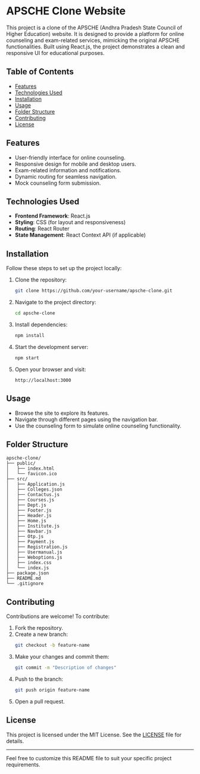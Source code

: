 # APSCHE Clone Website

This project is a clone of the APSCHE (Andhra Pradesh State Council of Higher Education) website. It is designed to provide a platform for online counseling and exam-related services, mimicking the original APSCHE functionalities. Built using React.js, the project demonstrates a clean and responsive UI for educational purposes.

## Table of Contents

- [Features](#features)
- [Technologies Used](#technologies-used)
- [Installation](#installation)
- [Usage](#usage)
- [Folder Structure](#folder-structure)
- [Contributing](#contributing)
- [License](#license)

## Features

- User-friendly interface for online counseling.
- Responsive design for mobile and desktop users.
- Exam-related information and notifications.
- Dynamic routing for seamless navigation.
- Mock counseling form submission.

## Technologies Used

- **Frontend Framework**: React.js
- **Styling**: CSS (for layout and responsiveness)
- **Routing**: React Router
- **State Management**: React Context API (if applicable)

## Installation

Follow these steps to set up the project locally:

1. Clone the repository:
   ```bash
   git clone https://github.com/your-username/apsche-clone.git
   ```

2. Navigate to the project directory:
   ```bash
   cd apsche-clone
   ```

3. Install dependencies:
   ```bash
   npm install
   ```

4. Start the development server:
   ```bash
   npm start
   ```

5. Open your browser and visit:
   ```
   http://localhost:3000
   ```

## Usage

- Browse the site to explore its features.
- Navigate through different pages using the navigation bar.
- Use the counseling form to simulate online counseling functionality.

## Folder Structure

```
apsche-clone/
├── public/
│   ├── index.html
│   └── favicon.ico
├── src/
│   ├── Application.js
│   ├── Colleges.json
│   ├── Contactus.js
│   ├── Courses.js
│   ├── Dept.js
│   ├── Footer.js
│   ├── Header.js
│   ├── Home.js
│   ├── Institute.js
│   ├── Navbar.js
│   ├── Otp.js
│   ├── Payment.js
│   ├── Registration.js
│   ├── Usermanual.js
│   ├── Weboptions.js
│   ├── index.css
│   └── index.js
├── package.json
├── README.md
└── .gitignore
```

## Contributing

Contributions are welcome! To contribute:

1. Fork the repository.
2. Create a new branch:
   ```bash
   git checkout -b feature-name
   ```
3. Make your changes and commit them:
   ```bash
   git commit -m "Description of changes"
   ```
4. Push to the branch:
   ```bash
   git push origin feature-name
   ```
5. Open a pull request.

## License

This project is licensed under the MIT License. See the [LICENSE](LICENSE) file for details.

---

Feel free to customize this README file to suit your specific project requirements.

